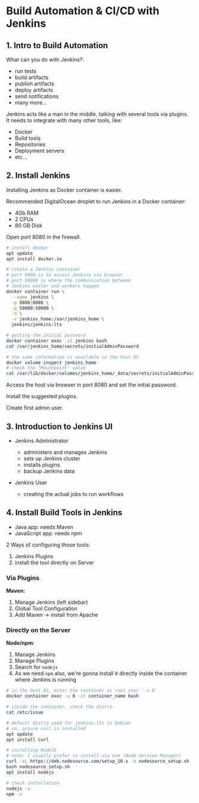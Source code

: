 # Build Automation & CI/CD with Jenkins

## 1. Intro to Build Automation

What can you do with Jenkins?:

- run tests
- build artifacts
- publish artifacts
- deploy artifacts
- send notifications
- many more...

Jenkins acts like a man in the middle, talking with several tools via plugins. It needs to integrate with many other tools, like:

- Docker
- Build tools
- Repositories
- Deployment servers
- etc...


## 2. Install Jenkins

Installing Jenkins as Docker container is easier.

Recommended DigitalOcean droplet to run Jenkins in a Docker container:

- 4Gb RAM
- 2 CPUs
- 80 GB Disk

Open port 8080 in the firewall.

```sh
# install docker
apt update
apt install docker.io

# create a Jenkins container
# port 8080 is to access Jenkins via browser
# port 50000 is where the communication between
# Jenkins master and workers happen
docker container run \
  --name jenkins \
  -p 8080:8080 \
  -p 50000:50000 \
  -d \
  -v jenkins_home:/var/jenkins_home \
  jenkins/jenkins:lts

# getting the initial password
docker container exec -it jenkins bash
cat /var/jenkins_home/secrets/initialAdminPassword

# the same information is available in the host OS
docker volume inspect jenkins_home
# check the "Mountpoint" value
cat /var/lib/docker/volumes/jenkins_home/_data/secrets/initialAdminPassword
```

Access the host via browser in port 8080 and set the initial password.

Install the suggested plugins.

Create first admin user.


## 3. Introduction to Jenkins UI

- Jenkins Administrator
    - administers and manages Jenkins
    - sets up Jenkins cluster
    - installs plugins
    - backup Jenkins data

- Jenkins User
    - creating the actual jobs to run workflows


## 4. Install Build Tools in Jenkins

- Java app: needs Maven
- JavaScript app: needs npm

2 Ways of configuring those tools:

1. Jenkins Plugins
2. install the tool directly on Server

### Via Plugins

**Maven:**

1. Manage Jenkins (left sidebar)
2. Global Tool Configuration
3. Add Maven -> install from Apache


### Directly on the Server

**Node/npm**:

1. Manage Jenkins
2. Manage Plugins
3. Search for `nodejs`
4. As we need `npm` also, we're gonna install it directly inside the container where Jenkins is running

```sh
# in the host OS, enter the container as root user `-u 0`
docker container exec -u 0 -it container_name bash

# inside the container, check the distro
cat /etc/issue

# default distro used for jenkins:lts is Debian
# so, assure curl is installed
apt update
apt install curl

# installing NodeJS
# note: I usually prefer to install via nvm (Node Version Manager)
curl -sL https://deb.nodesource.com/setup_10.x -o nodesource_setup.sh
bash nodesource_setup.sh
apt install nodejs

# check installation
nodejs -v
npm -v
```
